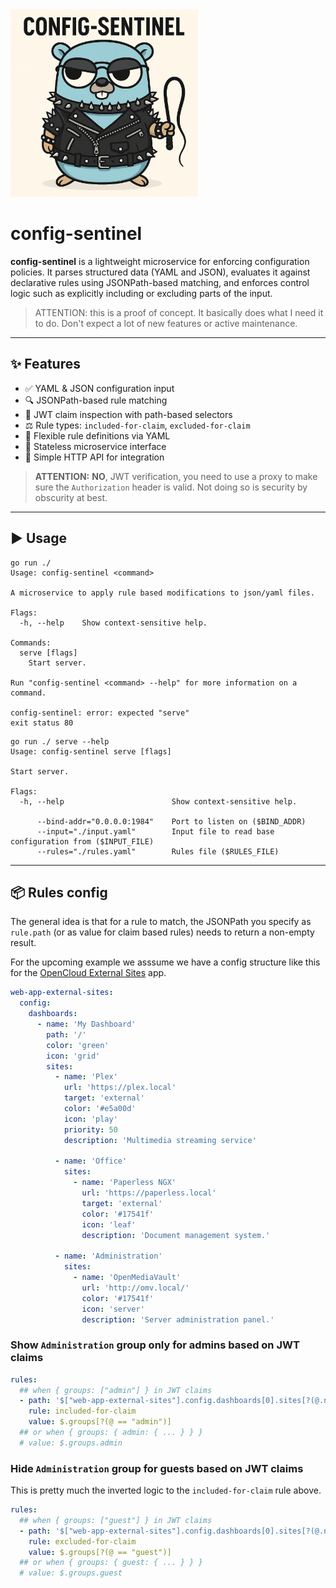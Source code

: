 
<img src="docs/logo.png" alt="CONFIG-SENTINEL Logo" width="300"/>


# config-sentinel

**config-sentinel** is a lightweight microservice for enforcing configuration policies. It parses structured data (YAML and JSON), evaluates it against declarative rules using JSONPath-based matching, and enforces control logic such as explicitly including or excluding parts of the input.

> ATTENTION: this is a proof of concept. It basically does what I need it to do. Don't expect a lot of new features or active maintenance.

---

## ✨ Features

- ✅ YAML & JSON configuration input
- 🔍 JSONPath-based rule matching
- 🔐 JWT claim inspection with path-based selectors
- ⚖️ Rule types: `included-for-claim`, `excluded-for-claim`
- 🧩 Flexible rule definitions via YAML
- 🔁 Stateless microservice interface
- 🚀 Simple HTTP API for integration

> **ATTENTION:** **NO**, JWT verification, you need to use a proxy to make sure the `Authorization` header is valid. Not doing so is security by obscurity at best.

---

## ▶️ Usage

```
go run ./
Usage: config-sentinel <command>

A microservice to apply rule based modifications to json/yaml files.

Flags:
  -h, --help    Show context-sensitive help.

Commands:
  serve [flags]
    Start server.

Run "config-sentinel <command> --help" for more information on a command.

config-sentinel: error: expected "serve"
exit status 80
```

```
go run ./ serve --help
Usage: config-sentinel serve [flags]

Start server.

Flags:
  -h, --help                        Show context-sensitive help.

      --bind-addr="0.0.0.0:1984"    Port to listen on ($BIND_ADDR)
      --input="./input.yaml"        Input file to read base configuration from ($INPUT_FILE)
      --rules="./rules.yaml"        Rules file ($RULES_FILE)
```

---

## 📦 Rules config

The general idea is that for a rule to match, the JSONPath you specify as `rule.path` (or as value for claim based rules) needs to return a non-empty result.

For the upcoming example we asssume we have a config structure like this for the [OpenCloud External Sites](https://github.com/opencloud-eu/web-extensions/tree/main/packages/web-app-external-sites) app.

```yaml
web-app-external-sites:
  config:
    dashboards:
      - name: 'My Dashboard'
        path: '/'
        color: 'green'
        icon: 'grid'
        sites:
          - name: 'Plex'
            url: 'https://plex.local'
            target: 'external'
            color: '#e5a00d'
            icon: 'play'
            priority: 50
            description: 'Multimedia streaming service'

          - name: 'Office'
            sites:
              - name: 'Paperless NGX'
                url: 'https://paperless.local'
                target: 'external'
                color: '#17541f'
                icon: 'leaf'
                description: 'Document management system.'

          - name: 'Administration'
            sites:
              - name: 'OpenMediaVault'
                url: 'http://omv.local/'
                color: '#17541f'
                icon: 'server'
                description: 'Server administration panel.'
```

### Show `Administration` group only for admins based on JWT claims

```yaml
rules:
  ## when { groups: ["admin"] } in JWT claims
  - path: '$["web-app-external-sites"].config.dashboards[0].sites[?(@.name == "Administration")]'
    rule: included-for-claim
    value: $.groups[?(@ == "admin")]
  ## or when { groups: { admin: { ... } } }
  # value: $.groups.admin
```

### Hide `Administration` group for guests based on JWT claims

This is pretty much the inverted logic to the `included-for-claim` rule above.

```yaml
rules:
  ## when { groups: ["guest"] } in JWT claims
  - path: '$["web-app-external-sites"].config.dashboards[0].sites[?(@.name == "Administration")]'
    rule: excluded-for-claim
    value: $.groups[?(@ == "guest")]
  ## or when { groups: { guest: { ... } } }
  # value: $.groups.guest
```
